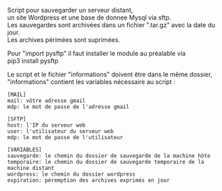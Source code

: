 Script pour sauvegarder un serveur distant,  
un site Wordpress et une base de donnee Mysql via sftp.  
Les sauvegardes sont archivées dans un fichier ".tar.gz" avec la date du jour.  
Les archives périmées sont suprimées.  

Pour "import pysftp" il faut installer le module au préalable via  
pip3 install pysftp  

Le script et le fichier "informations" doivent être dans le même dossier,  
"informations" contient les variables nécessaire au script :  

```
[MAIL]
mail: vôtre adresse gmail
mdp: le mot de passe de l'adresse gmail

[SFTP]
host: l'IP du serveur web
user: l'utilisateur du serveur web
mdp: le mot de passe de l'utilisateur

[VARIABLES]
sauvegarde: le chemin du dossier de sauvegarde de la machine hôte
temporaire: le chemin du dossier de sauvegarde temporaire de la machine distant
wordpress: le chemin du dossier wordpress
expiration: péremption des archives exprimés en jour
```